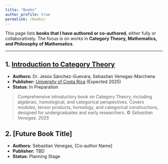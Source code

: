```yaml
---
title: "Books"
author_profile: true
permalink: /books/
---
```


This page lists **books that I have authored or co-authored**, either fully or collaboratively. The focus is on works in **Category Theory, Mathematics, and Philosophy of Mathematics**.

---



## 1. [Introduction to Category Theory]()
- **Authors:** Dr. Jesús Sánchez-Guevara, Sebastian Venegas-Marchena 
- **Publisher:** [University of Costa Rica](/) (Expected 2025)
- **Status:** In Preparation
>  Comprehensive introductory book on Category Theory, including algebraic, homological, and categorical perspectives. Covers modules, tensor products, homology, and categorical constructions, designed for undergraduates and early researchers. © *Sebastian Venegas. 2025*

## 2. [Future Book Title]
- **Authors:** Sebastian Venegas, [Co-author Name]
- **Publisher:** TBD
- **Status:** Planning Stage


